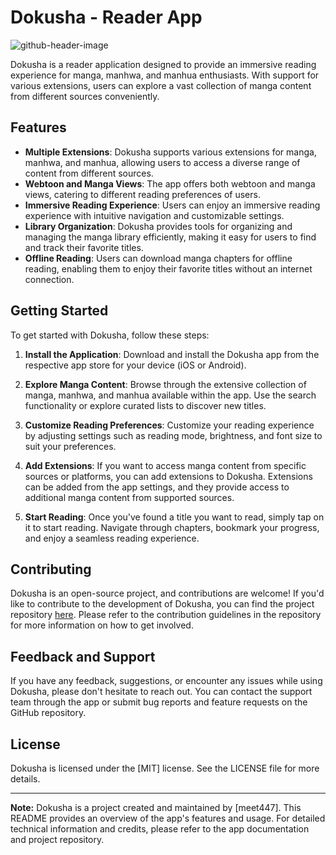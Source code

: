 # Dokusha - Reader App
![github-header-image](https://github.com/meet447/dokusha/assets/51074036/9fcbb45b-2aec-492d-bc7b-1794db31b57f)


Dokusha is a reader application designed to provide an immersive reading experience for manga, manhwa, and manhua enthusiasts. With support for various extensions, users can explore a vast collection of manga content from different sources conveniently.

## Features

- **Multiple Extensions**: Dokusha supports various extensions for manga, manhwa, and manhua, allowing users to access a diverse range of content from different sources.
- **Webtoon and Manga Views**: The app offers both webtoon and manga views, catering to different reading preferences of users.
- **Immersive Reading Experience**: Users can enjoy an immersive reading experience with intuitive navigation and customizable settings.
- **Library Organization**: Dokusha provides tools for organizing and managing the manga library efficiently, making it easy for users to find and track their favorite titles.
- **Offline Reading**: Users can download manga chapters for offline reading, enabling them to enjoy their favorite titles without an internet connection.

## Getting Started

To get started with Dokusha, follow these steps:

1. **Install the Application**: Download and install the Dokusha app from the respective app store for your device (iOS or Android).

2. **Explore Manga Content**: Browse through the extensive collection of manga, manhwa, and manhua available within the app. Use the search functionality or explore curated lists to discover new titles.

3. **Customize Reading Preferences**: Customize your reading experience by adjusting settings such as reading mode, brightness, and font size to suit your preferences.

4. **Add Extensions**: If you want to access manga content from specific sources or platforms, you can add extensions to Dokusha. Extensions can be added from the app settings, and they provide access to additional manga content from supported sources.

5. **Start Reading**: Once you've found a title you want to read, simply tap on it to start reading. Navigate through chapters, bookmark your progress, and enjoy a seamless reading experience.

## Contributing

Dokusha is an open-source project, and contributions are welcome! If you'd like to contribute to the development of Dokusha, you can find the project repository [here](https://github.com/meet447/dokusha-extenstions). Please refer to the contribution guidelines in the repository for more information on how to get involved.

## Feedback and Support

If you have any feedback, suggestions, or encounter any issues while using Dokusha, please don't hesitate to reach out. You can contact the support team through the app or submit bug reports and feature requests on the GitHub repository.

## License

Dokusha is licensed under the [MIT] license. See the LICENSE file for more details.

---

**Note:** Dokusha is a project created and maintained by [meet447]. This README provides an overview of the app's features and usage. For detailed technical information and credits, please refer to the app documentation and project repository.
